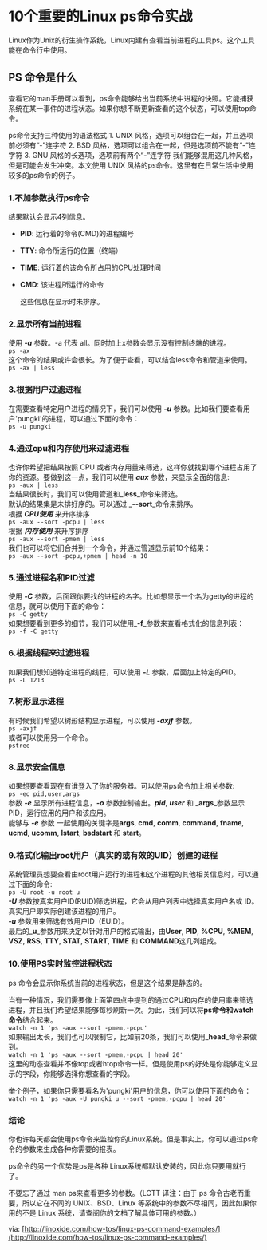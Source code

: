 # 10个重要的Linux ps命令实战

Linux作为Unix的衍生操作系统，Linux内建有查看当前进程的工具ps。这个工具能在命令行中使用。

## PS 命令是什么

查看它的man手册可以看到，ps命令能够给出当前系统中进程的快照。它能捕获系统在某一事件的进程状态。如果你想不断更新查看的这个状态，可以使用top命令。

ps命令支持三种使用的语法格式 1. UNIX 风格，选项可以组合在一起，并且选项前必须有“-”连字符 2. BSD 风格，选项可以组合在一起，但是选项前不能有“-”连字符 3. GNU 风格的长选项，选项前有两个“-”连字符 我们能够混用这几种风格，但是可能会发生冲突。本文使用 UNIX 风格的ps命令。这里有在日常生活中使用较多的ps命令的例子。

### 1.不加参数执行ps命令

结果默认会显示4列信息。

* **PID**: 运行着的命令\(CMD\)的进程编号
* **TTY**: 命令所运行的位置（终端）
* **TIME**: 运行着的该命令所占用的CPU处理时间
* **CMD**: 该进程所运行的命令

  这些信息在显示时未排序。

### 2.显示所有当前进程

使用 _**-a**_ 参数。-a 代表 all。同时加上x参数会显示没有控制终端的进程。  
`ps -ax`  
这个命令的结果或许会很长。为了便于查看，可以结合less命令和管道来使用。  
`ps -ax | less`

### 3.根据用户过滤进程

在需要查看特定用户进程的情况下，我们可以使用 _**-u**_ 参数。比如我们要查看用户'pungki'的进程，可以通过下面的命令：  
`ps -u pungki`

### 4.通过cpu和内存使用来过滤进程

也许你希望把结果按照 CPU 或者内存用量来筛选，这样你就找到哪个进程占用了你的资源。要做到这一点，我们可以使用 _**aux**_ 参数，来显示全面的信息:  
`ps -aux | less`  
当结果很长时，我们可以使用管道和_**less**_命令来筛选。  
默认的结果集是未排好序的。可以通过 _**--sort**_命令来排序。  
根据 _**CPU使用**_ 来升序排序  
`ps -aux --sort -pcpu | less`  
根据 _**内存使用**_ 来升序排序  
`ps -aux --sort -pmem | less`  
我们也可以将它们合并到一个命令，并通过管道显示前10个结果：  
`ps -aux --sort -pcpu,+pmem | head -n 10`

### 5.通过进程名和PID过滤

使用 _**-C**_ 参数，后面跟你要找的进程的名字。比如想显示一个名为getty的进程的信息，就可以使用下面的命令：  
`ps -C getty`  
如果想要看到更多的细节，我们可以使用_**-f**_参数来查看格式化的信息列表：  
`ps -f -C getty`

### 6.根据线程来过滤进程

如果我们想知道特定进程的线程，可以使用 _**-L**_ 参数，后面加上特定的PID。  
`ps -L 1213`

### 7.树形显示进程

有时候我们希望以树形结构显示进程，可以使用 _**-axjf**_ 参数。  
`ps -axjf`  
或者可以使用另一个命令。  
`pstree`

### 8.显示安全信息

如果想要查看现在有谁登入了你的服务器。可以使用ps命令加上相关参数:  
`ps -eo pid,user,args`  
参数 _**-e**_ 显示所有进程信息，_**-o**_ 参数控制输出。_**pid**_, _**user**_ 和 _**args**_参数显示 PID，运行应用的用户和该应用。  
能够与 _**-e**_ 参数 一起使用的关键字是**args**, **cmd**, **comm**, **command**, **fname**, **ucmd**, **ucomm**, **lstart**, **bsdstart** 和 **start**。

### 9.格式化输出root用户（真实的或有效的UID）创建的进程

系统管理员想要查看由root用户运行的进程和这个进程的其他相关信息时，可以通过下面的命令:  
`ps -U root -u root u`  
_**-U**_ 参数按真实用户ID\(RUID\)筛选进程，它会从用户列表中选择真实用户名或 ID。真实用户即实际创建该进程的用户。  
_**-u**_ 参数用来筛选有效用户ID（EUID）。  
最后的_**u**_参数用来决定以针对用户的格式输出，由**User**, **PID**, **%CPU**, **%MEM**, **VSZ**, **RSS**, **TTY**, **STAT**, **START**, **TIME** 和 **COMMAND**这几列组成。

### 10.使用PS实时监控进程状态

ps 命令会显示你系统当前的进程状态，但是这个结果是静态的。

当有一种情况，我们需要像上面第四点中提到的通过CPU和内存的使用率来筛选进程，并且我们希望结果能够每秒刷新一次。为此，我们可以将**ps命令和watch命令**结合起来。  
`watch -n 1 'ps -aux --sort -pmem,-pcpu'`  
如果输出太长，我们也可以限制它，比如前20条，我们可以使用_**head**_命令来做到。  
`watch -n 1 'ps -aux --sort -pmem,-pcpu | head 20'`  
这里的动态查看并不像top或者htop命令一样。但是使用ps的好处是你能够定义显示的字段，你能够选择你想查看的字段。

举个例子，如果你只需要看名为'pungki'用户的信息，你可以使用下面的命令：  
`watch -n 1 'ps -aux -U pungki u --sort -pmem,-pcpu | head 20'`

### 结论

你也许每天都会使用ps命令来监控你的Linux系统。但是事实上，你可以通过ps命令的参数来生成各种你需要的报表。

ps命令的另一个优势是ps是各种 Linux系统都默认安装的，因此你只要用就行了。

不要忘了通过 man ps来查看更多的参数。（LCTT 译注：由于 ps 命令古老而重要，所以它在不同的 UNIX、BSD、Linux 等系统中的参数不尽相同，因此如果你用的不是 Linux 系统，请查阅你的文档了解具体可用的参数。）

via: [http://linoxide.com/how-tos/linux-ps-command-examples/](http://linoxide.com/how-tos/linux-ps-command-examples/)

